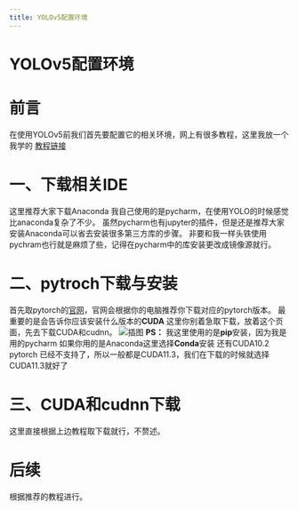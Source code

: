 ```yaml
---
title: YOLOv5配置环境
---
```

# YOLOv5配置环境
<!--more-->
# 前言
在使用YOLOv5前我们首先要配置它的相关环境，网上有很多教程，这里我放一个我学的
[教程链接](https://blog.csdn.net/GenuineMonster/article/details/116604556)

# 一、下载相关IDE
这里推荐大家下载Anaconda
我自己使用的是pycharm，在使用YOLO的时候感觉比anaconda复杂了不少。
虽然pycharm也有jupyter的插件，但是还是推荐大家安装Anaconda可以省去安装很多第三方库的步骤。
非要和我一样头铁使用pychram也行就是麻烦了些，记得在pycharm中的库安装更改成镜像源就行。
# 二、pytroch下载与安装
首先取pytorch的[官网](https://pytorch.org/get-started/locally/)，官网会根据你的电脑推荐你下载对应的pytorch版本。
最重要的是会告诉你应该安装什么版本的**CUDA**
这里你别着急取下载，放着这个页面，先去下载CUDA和cudnn。
![插图](https://s3.bmp.ovh/imgs/2022/05/31/776c95c991a39f3c.jpg)
**PS：** 我这里使用的是**pip**安装，因为我是用的pycharm
如果你用的是Anaconda这里选择**Conda**安装
还有CUDA10.2 pytorch 已经不支持了，所以一般都是CUDA11.3，我们在下载的时候就选择CUDA11.3就好了
# 三、CUDA和cudnn下载
这里直接根据上边教程取下载就行，不赘述。
# 后续
根据推荐的教程进行。